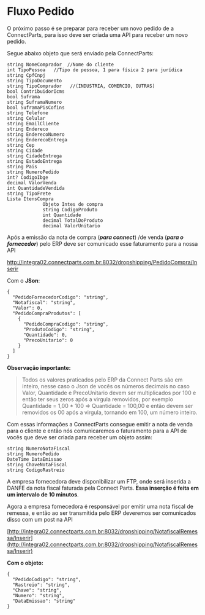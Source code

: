 # Fluxo Pedido

O próximo passo é se preparar para receber um novo pedido de a ConnectParts, para isso deve ser criada uma API para receber um novo pedido. 

Segue abaixo objeto que será enviado pela ConnectParts:



```
string NomeComprador  //Nome do cliente
int TipoPessoa   //Tipo de pessoa, 1 para física 2 para jurídica
string CpfCnpj  
string TipoDocumento
string TipoComprador   //(INDUSTRIA, COMERCIO, OUTRAS)
bool ContribuidorIcms 
bool Suframa 
string SuframaNumero 
bool SuframaPisCofins 
string Telefone 
string Celular 
string EmailCliente 
string Endereco 
string EnderecoNumero 
string EnderecoEntrega 
string Cep 
string Cidade 
string CidadeEntrega 
string EstadoEntrega 
string Pais 
string NumeroPedido 
int? CodigoIbge 
decimal ValorVenda 
int QuantidadeVendida 
string TipoFrete 
Lista ItensCompra 
             Objeto Intes de compra
             string CodigoProduto 
             int Quantidade     
             decimal TotalDoProduto 
             decimal ValorUnitario 

```

Após a emissão da nota de compra (**_para connect_**) /de venda (**_para o fornecedor_**) pelo ERP deve ser comunicado esse faturamento para a nossa API 

http://integra02.connectparts.com.br:8032/dropshipping/PedidoCompra/Inserir

Com o **JSon**: 

```
{
  "PedidoFornecedorCodigo": "string",
  "Notafiscal": "string",
  "Valor": 0,
  "PedidoCompraProdutos": [
    {
      "PedidoCompraCodigo": "string",
      "ProdutoCodigo": "string",
      "Quantidade": 0,
      "PrecoUnitario": 0
    }
  ]
}

```

**Observação importante:**
> Todos os valores praticados pelo ERP da Connect Parts são em inteiro, nesse caso o Json de vocês os números decimais no caso Valor, Quantidade e PrecoUnitario devem ser multiplicados por 100 e então ter seus zeros após a virgula removidos, por exemplo Quantidade = 1,00 * 100 => Quantidade = 100,00 e então devem ser removidos os 00 após a virgula, tornando em 100, um número inteiro.


Com essas informações a ConnectParts consegue emitir a nota de venda para o cliente e então nós comunicaremos o faturamento para a API de vocês que deve ser criada para receber um objeto assim: 

```
string NumeroNotaFiscal
string NumeroPedido
DateTime DataEmissao
string ChaveNotaFiscal 
string CodigoRastreio 
```

A empresa fornecedora deve disponibilizar um FTP, onde será inserida a DANFE da nota fiscal faturada pela Connect Parts. **Essa inserção é feita em um intervalo de 10 minutos**.

Agora a empresa fornecedora é responsável por emitir uma nota fiscal de remessa, e então ao ser transmitida pelo ERP deveremos ser comunicados disso com um post na API

[http://integra02.connectparts.com.br:8032/dropshipping/NotafiscalRemessa/Inserir](http://integra02.connectparts.com.br:8032/dropshipping/NotafiscalRemessa/Inserir)

**Com o objeto:**

```
{
  "PedidoCodigo": "string",
  "Rastreio": "string",
  "Chave": "string",
  "Numero": "string",
  "DataEmissao": "string"
}
```